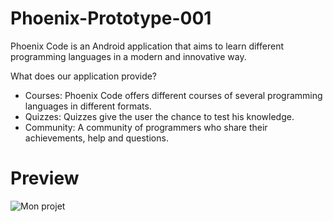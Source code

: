 # Phoenix-Prototype-001
Phoenix Code is an Android application that aims to learn different programming languages in a modern and innovative way.

What does our application provide?
- Courses: Phoenix Code offers different courses of several programming languages in different formats.
- Quizzes: Quizzes give the user the chance to test his knowledge.
- Community: A community of programmers who share their achievements, help and questions.

# Preview
![Mon projet](https://user-images.githubusercontent.com/86270022/196372262-9b6dc69c-0f74-420d-b2db-4526e0102cbd.png)

